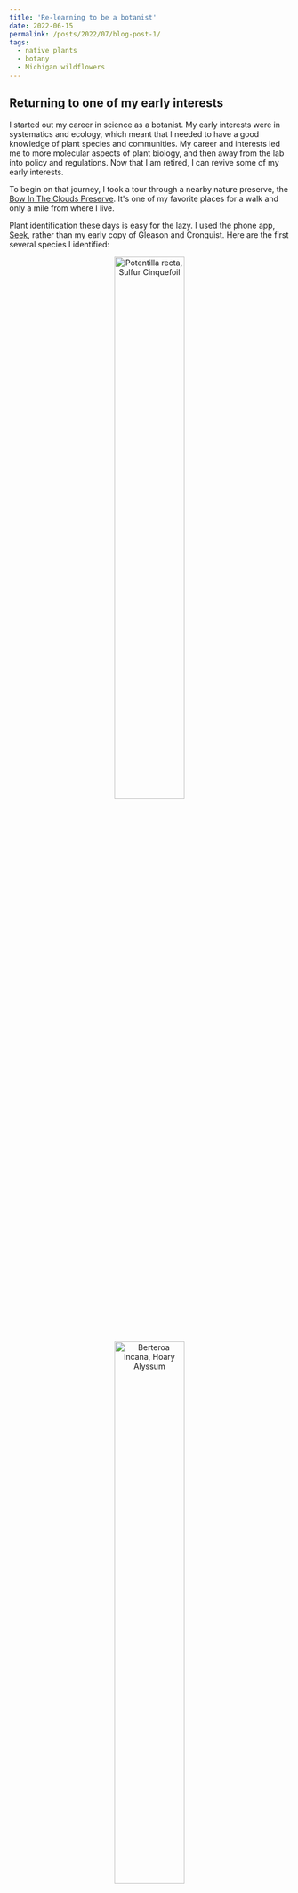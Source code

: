 ```yaml
---
title: 'Re-learning to be a botanist'
date: 2022-06-15
permalink: /posts/2022/07/blog-post-1/
tags:
  - native plants
  - botany
  - Michigan wildflowers
---
```


## Returning to one of my early interests

I started out my career in science as a botanist. My early interests were in systematics and ecology, which meant that I needed to have a good knowledge of plant species and communities. My career and interests led me to more molecular aspects of plant biology, and then away from the lab into policy and regulations. Now that I am retired, I can revive some of my early interests.

To begin on that journey, I took a tour through a nearby nature preserve, the [Bow In The Clouds Preserve](https://swmlc.org/project/bow-in-the-clouds-preserve/). It's one of my favorite places for a walk and only a mile from where I live.

Plant identification these days is easy for the lazy. I used the phone app, [Seek](https://apps.apple.com/us/app/seek-by-inaturalist/id1353224144), rather than my early copy of Gleason and Cronquist. Here are the first several species I identified: 

<center>
<img src="/images/IMG_4481.jpg" alt="Potentilla recta, Sulfur Cinquefoil" width="50%">
<br>
<img src="/images/IMG_4482.JPG" alt="Berteroa incana, Hoary Alyssum" width="50%">
<br>
<img src="/images/IMG_4485.JPG" alt="Leonurus cardiaca, Common Motherwort" width="50%">
<br>
<img src="/images/IMG_4486.JPG" alt="Erigeron, Fleabane" width="50%">
<br>
<img src="/images/IMG_4487.JPG" alt="Erigeron, Fleabane" width="50%">
<br>
<img src="/images/IMG_4488.JPG" alt="Coreopsis, Tickseed" width="50%">
<br>
<img src="/images/IMG_4489.JPG" alt="Hesperis matronalis, Dame's Rocket" width="50%">
<br>
<img src="/images/IMG_4490.JPG" alt="Glechoma hederacea, Ground Ivy" width="50%">
<br>
<img src="/images/IMG_4491.JPG" alt="Securigera varia, Purple Crownvetch" width="50%">
<br>
<img src="/images/IMG_4492.JPG" alt="Aegopodium podagraria, Goutweed" width="50%">
<br>
<img src="/images/IMG_4495.JPG" alt="Potentilla indica, Mock Strawberry" width="50%">
<br>
<img src="/images/IMG_4498.JPG" alt="Potentilla indica, Mock Strawberry" width="50%">
<br>
<img src="/images/IMG_4499.JPG" alt="Rosa multiflora, Multiflora Rose" width="50%">
</center>